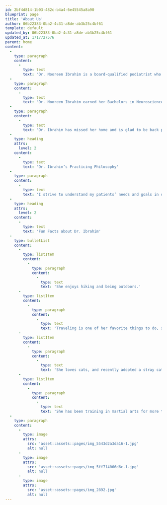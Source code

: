 ```yaml
---
id: 2bf4d814-1b03-482c-b4a4-6e45545a8a90
blueprint: page
title: 'About Us'
author: 06b22383-0ba2-4c31-a8de-ab3b25c4bf61
template: default
updated_by: 06b22383-0ba2-4c31-a8de-ab3b25c4bf61
updated_at: 1717727576
parent: home
content:
  -
    type: paragraph
    content:
      -
        type: text
        text: "Dr. Nooreen Ibrahim is a board-qualified podiatrist who serves patients in the Highland Park area with great enthusiasm. She enjoys treating patients with all types of pathologies and different age ranges, using her conservative and surgical training.\_"
  -
    type: paragraph
    content:
      -
        type: text
        text: "Dr. Nooreen Ibrahim earned her Bachelors in Neuroscience from UIC. She completed her Doctorate in Podiatric Medicine and Surgery at Des Moines University in Iowa and her residency at Wheaton Franciscan/Ascension in Milwaukee, WI.\_"
  -
    type: paragraph
    content:
      -
        type: text
        text: 'Dr. Ibrahim has missed her home and is glad to be back practicing in Illinois. In her free time, she enjoys spending time with her family, continuing her martial arts training, and reading. She is fluent in Hindi and Urdu.'
  -
    type: heading
    attrs:
      level: 2
    content:
      -
        type: text
        text: 'Dr. Ibrahim’s Practicing Philosophy'
  -
    type: paragraph
    content:
      -
        type: text
        text: 'I strive to understand my patients’ needs and goals in order to support their continued life goals. I work to build positive relationships; taking the time to listen to my patients’ needs. Medicine is a team approach and I believe in keeping my patients educated about both their conservative and surgical treatment options. Together we can determine the best course of treatment to have the best outcome for the patient.'
  -
    type: heading
    attrs:
      level: 2
    content:
      -
        type: text
        text: 'Fun Facts about Dr. Ibrahim'
  -
    type: bulletList
    content:
      -
        type: listItem
        content:
          -
            type: paragraph
            content:
              -
                type: text
                text: 'She enjoys hiking and being outdoors.'
      -
        type: listItem
        content:
          -
            type: paragraph
            content:
              -
                type: text
                text: 'Traveling is one of her favorite things to do, she has a vast list of places to visit.'
      -
        type: listItem
        content:
          -
            type: paragraph
            content:
              -
                type: text
                text: 'She loves cats, and recently adopted a stray cat that needed a home.'
      -
        type: listItem
        content:
          -
            type: paragraph
            content:
              -
                type: text
                text: 'She has been training in martial arts for more than ten years.'
  -
    type: paragraph
    content:
      -
        type: image
        attrs:
          src: 'asset::assets::pages/img_5543d2a3da16-1.jpg'
          alt: null
      -
        type: image
        attrs:
          src: 'asset::assets::pages/img_5ff714066d6c-1.jpg'
          alt: null
      -
        type: image
        attrs:
          src: 'asset::assets::pages/img_2892.jpg'
          alt: null
---
```

